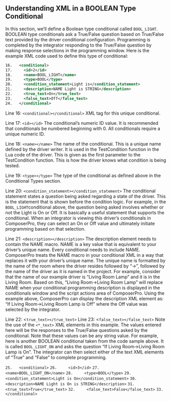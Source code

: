 ## Understanding XML in a BOOLEAN Type Conditional

In this section, we’ll define a Boolean type conditional called `BOOL_LIGHT`. BOOLEAN type conditionals ask a True/False question based on True/False text provided by the driver conditional configuration. Programming is completed by the integrator responding to the True/False question by making response selections in the programming window. Here is the example XML code used to define this type of conditional:

```xml
16.   <conditional>
17.     <id>2</id>
18.     <name>BOOL_LIGHT</name>
19.     <type>BOOL</type>
20.     <condition_statement>Light is</condition_statement>
21.     <description>NAME Light is STRING</description>
22.     <true_text>On</true_text>
23.     <false_text>Off</false_text>
24.   </conditional>
```

Line 16: `<conditional></conditional>`
XML tag for this unique conditional.

Line 17: `<id></id>`
The conditional’s numeric ID value. It is recommended that conditionals be numbered beginning with 0. All conditionals require a unique numeric ID.

Line 18: `<name></name>`
The name of the conditional. This is a unique name defined by the driver writer. It is used in the TestCondition function in the Lua code of the driver. This is given as the first parameter to the TestCondition function. This is how the driver knows what condition is being tested.

Line 19: `<type></type>`
The type of the conditional as defined above in the Conditional Types section.

Line 20: `<condition_statement></condition_statement>` 
The conditional statement states a question being asked regarding a state of the driver. This is the statement that is shown before the condition logic. For example, in the `BOOL_LIGHT`conditional above, the question being asked involves whether or not the Light is On or Off. It is basically a useful statement that supports the conditional. When an integrator is viewing this driver’s conditionals in ComposerPro, they can select an On or Off value and ultimately initiate programming based on that selection. 

Line 21: `<description></description>`
The description element needs to contain the NAME macro. NAME is a key value that is equivalent to your driver’s unique name. Every conditional needs to include NAME. ComposerPro treats the NAME macro in your conditional XML in a way that replaces it with your driver’s unique name. The unique name is formatted by the name of the room where the driver resides followed by “-\>”, followed by the name of the driver as it is named in the project. For example, consider that the name of our example driver is “Living Room Lamp” and it is in the Living Room. Based on this, “Living Room-\>Living Room Lamp” will replace NAME when your conditional programming description is displayed in the conditionals window and the script actions area of ComposerPro. Using the example above, ComposerPro can display the description XML element as: “If Living Room-\>Living Room Lamp is Off” where the Off value was selected by the integrator. 

Line 22: \<`true_text></true_text>`
Line 23: \<`false_text></false_text>`
Note the use of the `<*_text>` XML elements in this example. The values entered here will be the responses to the True/False questions asked by the conditional. Note that these values can be any string value. For example, here is another BOOLEAN conditional taken from the code sample above. It is called `BOOL_LIGHT_ON` and asks the question “If Living Room-\>Living Room Lamp is On”. The integrator can then select either of the text XML elements of “True” and “False” to complete programming.

`25.   <conditional>`
`26.     <id>3</id>`
`27.     <name>BOOL_LIGHT_ON</name>`
`28.     <type>BOOL</type>`
`29.     <condition_statement>Light is On</condition_statement>`
`30.     <description>NAME Light is On is STRING</description>`
`31.     <true_text>True</true_text>`
`32.     <false_text>False</false_text>`
`33.   </conditional>`
